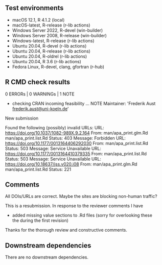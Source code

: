 ## Test environments

- macOS 12.1, R 4.1.2 (local)
- macOS-latest, R-release (r-lib actions)
- Windows Server 2022, R-devel (win-builder)
- Windows Server 2008, R-release (win-builder)
- Windows-latest, R-release (r-lib actions)
- Ubuntu 20.04, R-devel (r-lib actions)
- Ubuntu 20.04, R-release (r-lib actions)
- Ubuntu 20.04, R-oldrel (r-lib actions)
- Ubuntu 20.04, R 3.6 (r-lib actions)
- Fedora Linux, R-devel, clang, gfortran (r-hub)

## R CMD check results

0 ERRORs | 0 WARNINGs | 1 NOTE

* checking CRAN incoming feasibility ... NOTE
Maintainer: 'Frederik Aust <frederik.aust@uni-koeln.de>'

New submission

Found the following (possibly) invalid URLs:
  URL: https://doi.org/10.1037/1082-989X.9.2.164
    From: man/apa_print.glm.Rd
          man/apa_print.list.Rd
    Status: 403
    Message: Forbidden
  URL: https://doi.org/10.1177/0013164406292030
    From: man/apa_print.list.Rd
    Status: 503
    Message: Service Unavailable
  URL: https://doi.org/10.1177/0013164410379335
    From: man/apa_print.list.Rd
    Status: 503
    Message: Service Unavailable
  URL: https://doi.org/10.18637/jss.v020.i08
    From: man/apa_print.glm.Rd
          man/apa_print.list.Rd
    Status: 221

## Comments

All DOIs/URLs are correct. Maybe the sites are blocking non-human traffic?

This is a resubmission. In response to the reviewer comments I have

- added missing value sections to .Rd files (sorry for overlooking these the during the first revision)

Thanks for the thorough review and constructive comments.

## Downstream dependencies

There are no downstream dependencies.
